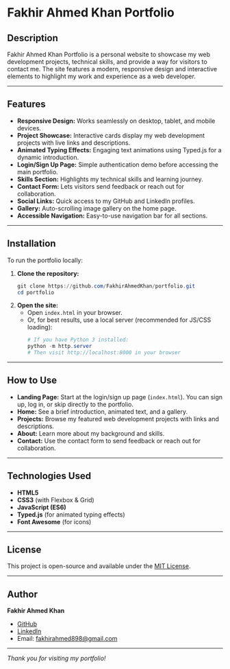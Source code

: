 # Fakhir Ahmed Khan Portfolio

## Description

Fakhir Ahmed Khan Portfolio is a personal website to showcase my web development projects, technical skills, and provide a way for visitors to contact me. The site features a modern, responsive design and interactive elements to highlight my work and experience as a web developer.

---

## Features

- **Responsive Design:** Works seamlessly on desktop, tablet, and mobile devices.
- **Project Showcase:** Interactive cards display my web development projects with live links and descriptions.
- **Animated Typing Effects:** Engaging text animations using Typed.js for a dynamic introduction.
- **Login/Sign Up Page:** Simple authentication demo before accessing the main portfolio.
- **Skills Section:** Highlights my technical skills and learning journey.
- **Contact Form:** Lets visitors send feedback or reach out for collaboration.
- **Social Links:** Quick access to my GitHub and LinkedIn profiles.
- **Gallery:** Auto-scrolling image gallery on the home page.
- **Accessible Navigation:** Easy-to-use navigation bar for all sections.

---

## Installation

To run the portfolio locally:

1. **Clone the repository:**
   ```powershell
   git clone https://github.com/FakhirAhmedKhan/portfolio.git
   cd portfolio
   ```
2. **Open the site:**
   - Open `index.html` in your browser.
   - Or, for best results, use a local server (recommended for JS/CSS loading):
     ```powershell
     # If you have Python 3 installed:
     python -m http.server
     # Then visit http://localhost:8000 in your browser
     ```

---

## How to Use

- **Landing Page:** Start at the login/sign up page (`index.html`). You can sign up, log in, or skip directly to the portfolio.
- **Home:** See a brief introduction, animated text, and a gallery.
- **Projects:** Browse my featured web development projects with links and descriptions.
- **About:** Learn more about my background and skills.
- **Contact:** Use the contact form to send feedback or reach out for collaboration.

---

## Technologies Used

- **HTML5**
- **CSS3** (with Flexbox & Grid)
- **JavaScript (ES6)**
- **Typed.js** (for animated typing effects)
- **Font Awesome** (for icons)

---

## License

This project is open-source and available under the [MIT License](LICENSE).

---

## Author

**Fakhir Ahmed Khan**  
- [GitHub](https://github.com/FakhirAhmedKhan)
- [LinkedIn](https://www.linkedin.com/in/fakhirahmedkhan/)
- Email: fakhirahmed898@gmail.com

---

_Thank you for visiting my portfolio!_
